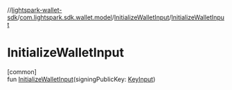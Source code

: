 //[lightspark-wallet-sdk](../../../index.md)/[com.lightspark.sdk.wallet.model](../index.md)/[InitializeWalletInput](index.md)/[InitializeWalletInput](-initialize-wallet-input.md)

# InitializeWalletInput

[common]\
fun [InitializeWalletInput](-initialize-wallet-input.md)(signingPublicKey: [KeyInput](../-key-input/index.md))

